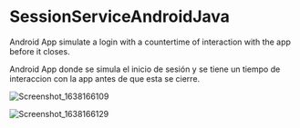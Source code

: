 # SessionServiceAndroidJava

Android App simulate a login with a countertime of interaction with the app before it closes.

Android App donde se simula el inicio de sesión y se tiene un tiempo de interaccion con la app antes de que esta se cierre.

![Screenshot_1638166109](https://user-images.githubusercontent.com/60962053/143820164-c445baab-06fe-43e9-bcc3-12360591e28f.png)

![Screenshot_1638166129](https://user-images.githubusercontent.com/60962053/143820196-f67338af-3d51-47c8-9f1b-261f7fe3970c.png)
